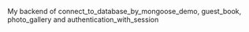 My backend of connect_to_database_by_mongoose_demo, guest_book, photo_gallery and authentication_with_session
